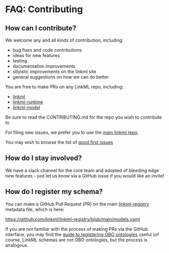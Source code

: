 # FAQ: Contributing

## How can I contribute?

We welcome any and all kinds of contribution, including:

 * bug fixes and code contributions
 * ideas for new features
 * testing
 * documentation improvements
 * stlyistic improvements on the linkml site
 * general suggestions on how we can do better

You are free to make PRs on any LinkML repo, including:

 * [linkml](https://github.com/linkml/linkml)
 * [linkml-runtime](https://github.com/linkml/linkml-runtime)
 * [linkml-model](https://github.com/linkml/linkml-model)

Be sure to read the CONTRIBUTING.md for the repo you wish to contribute to

For filing new issues, we prefer you to use the [main linkml repo](https://github.com/linkml/linkml/issues).

You may wish to browse the list of [good first issues](https://github.com/linkml/linkml/labels/good%20first%20issue)

## How do I stay involved?

We have a slack channel for the core team and adopted of bleeding edge new features - just let us know via a GitHub issue if you would like an invite!

## How do I register my schema?

You can make a GitHub Pull Request (PR) on the main [linkml-registry](https://linkml.io/linkml-registry/home/) metadata file, which is here:

https://github.com/linkml/linkml-registry/blob/main/models.yaml

If you are not familiar with the process of making PRs via the GitHub interface, you may find the [guide to registering OBO ontologies](https://github.com/linkml/linkml-registry/blob/main/models.yaml) useful (of course, LinkML schemas are not OBO ontologies, but the process is analogous.
